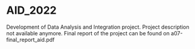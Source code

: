 # AID_2022
Development of Data Analysis and Integration project.
Project description not available anymore. 
Final report of the project can be found on a07-final_report_aid.pdf

